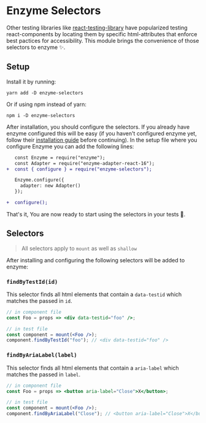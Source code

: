 # Enzyme Selectors

Other testing libraries like [react-testing-library](https://github.com/testing-library/react-testing-library) have popularized testing react-components by locating them by specific html-attributes that enforce best pactices for accessibility. This module brings the convenience of those selectors to enzyme ✨.

## Setup

Install it by running:

```
yarn add -D enzyme-selectors
```

Or if using npm instead of yarn:

```
npm i -D enzyme-selectors
```

After installation, you should configure the selectors. If you already have enzyme configured this will be easy (if you haven't configured enzyme yet, follow their [installation guide](https://airbnb.io/enzyme/docs/installation/) before continuing). In the setup file where you configure Enzyme you can add the following lines:

```diff
   const Enzyme = require("enzyme");
   const Adapter = require("enzyme-adapter-react-16");
+  const { configure } = require("enzyme-selectors");

   Enzyme.configure({
     adapter: new Adapter()
   });

+  configure();
```

That's it, You are now ready to start using the selectors in your tests 🎉.

## Selectors

> All selectors apply to `mount` as well as `shallow`

After installing and configuring the following selectors will be added to enzyme:

### `findByTestId(id)`

This selector finds all html elements that contain a `data-testid` which matches the passed in `id`.

```jsx
// in component file
const Foo = props => <div data-testid="foo" />;

// in test file
const component = mount(<Foo />);
component.findByTestId("foo"); // <div data-testid="foo" />
```

### `findByAriaLabel(label)`

This selector finds all html elements that contain a `aria-label` which matches the passed in `label`.

```jsx
// in component file
const Foo = props => <button aria-label="Close">X</button>;

// in test file
const component = mount(<Foo />);
component.findByAriaLabel("Close"); // <button aria-label="Close">X</button>
```
